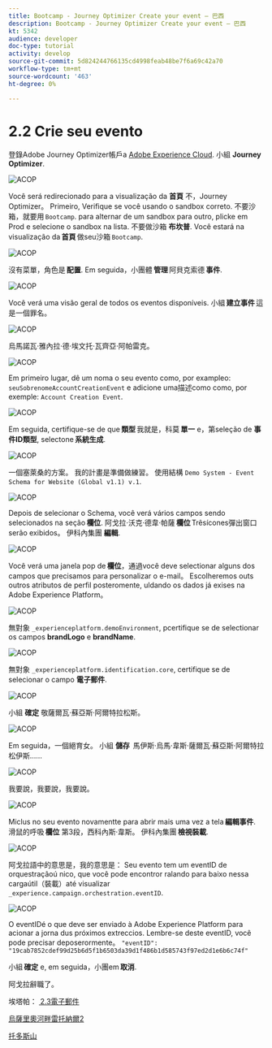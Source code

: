 ```yaml
---
title: Bootcamp - Journey Optimizer Create your event — 巴西
description: Bootcamp - Journey Optimizer Create your event — 巴西
kt: 5342
audience: developer
doc-type: tutorial
activity: develop
source-git-commit: 5d824244766135cd4998feab48be7f6a69c42a70
workflow-type: tm+mt
source-wordcount: '463'
ht-degree: 0%

---
```


# 2.2 Crie seu evento

登錄Adobe Journey Optimizer帳戶a [Adobe Experience Cloud](https://experience.adobe.com). 小組 **Journey Optimizer**.

![ACOP](./images/acophome.png)

Você será redirecionado para a visualização da **首頁** 不，Journey Optimizer。 Primeiro, Verifique se você usando o sandbox correto. 不要沙箱，就要用 `Bootcamp`. para alternar de um sandbox para outro, plicke em Prod e selecione o sandbox na lista. 不要做沙箱 **布坎普**. Você estará na visualização da **首頁** 做seu沙箱 `Bootcamp`.

![ACOP](./images/acoptriglp.png)

沒有菜單，角色是 **配置**. Em seguida，小團體 **管理** 阿貝克索德 **事件**.

![ACOP](./images/acopmenu.png)

Você verá uma visão geral de todos os eventos disponíveis. 小組 **建立事件** 這是一個罪名。

![ACOP](./images/emptyevent.png)

烏馬諾瓦·雅內拉·德·埃文托·瓦齊亞·阿帕雷克。

![ACOP](./images/emptyevent1.png)

Em primeiro lugar, dê um noma o seu evento como, por exampleo: `seuSobrenomeAccountCreationEvent` e adicione uma描述como como, por exemple: `Account Creation Event`.

![ACOP](./images/eventdescription.png)

Em seguida, certifique-se de que **類型** 我就是，科莫 **單一** e，第seleção de **事件ID類型**, selectone **系統生成**.

![ACOP](./images/eventidtype.png)

一個塞萊桑的方案。 我的計畫是準備做練習。 使用結構 `Demo System - Event Schema for Website (Global v1.1) v.1`.

![ACOP](./images/eventschema.png)

Depois de selecionar o Schema, você verá vários campos sendo selecionados na seção **欄位**. 阿戈拉·沃克·德韋·帕薩 **欄位** Trêsícones彈出窗口serão exibidos。 伊科內集團 **編輯**.

![ACOP](./images/eventpayload.png)

Você verá uma janela pop de **欄位**，通過você deve selectionar alguns dos campos que precisamos para personalizar o e-mail。 Escolheremos outs outros atributos de perfil posteromente, uldando os dados já exises na Adobe Experience Platform。

![ACOP](./images/eventfields.png)

無對象 `_experienceplatform.demoEnvironment`, pcertifique se de selectionar os campos **brandLogo** e **brandName**.

![ACOP](./images/eventpayloadbr.png)

無對象 `_experienceplatform.identification.core`, certifique se de selecionar o campo **電子郵件**.

![ACOP](./images/eventpayloadbrid.png)

小組 **確定** 敬薩爾瓦·蘇亞斯·阿爾特拉松斯。

![ACOP](./images/saveok.png)

Em seguida，一個絕育女。 小組 **儲存**  馬伊斯·烏馬·韋斯·薩爾瓦·蘇亞斯·阿爾特拉松伊斯……

![ACOP](./images/eventsave.png)

我要說，我要說，我要說。

![ACOP](./images/eventdone.png)

Miclus no seu evento novamentte para abrir mais uma vez a tela **編輯事件**. 滑鼠的呼吸 **欄位** 第3段，西科內斯·韋斯。 伊科內集團 **檢視裝載**.

![ACOP](./images/viewevent.png)

阿戈拉語中的意思是，我的意思是：
Seu evento tem um eventID de orquestraçãoú nico, que você pode encontror ralando para baixo nessa cargaútil（裝載）até visualizar `_experience.campaign.orchestration.eventID`.

![ACOP](./images/payloadeventID.png)

O eventIDé o que deve ser enviado à Adobe Experience Platform para acionar a jorna dus próximos extreccios. Lembre-se deste eventID, você pode precisar deposerormente。
`"eventID": "19cab7852cdef99d25b6d5f1b6503da39d1f486b1d585743f97ed2d1e6b6c74f"`

小組 **確定** e, em seguida，小團em **取消**.

阿戈拉辭職了。

埃塔帕： [ 2.3電子郵件](./ex3.md)

[烏薩里奧河畔雷托納爾2](./uc2.md)

[托多斯山](../../overview.md)
